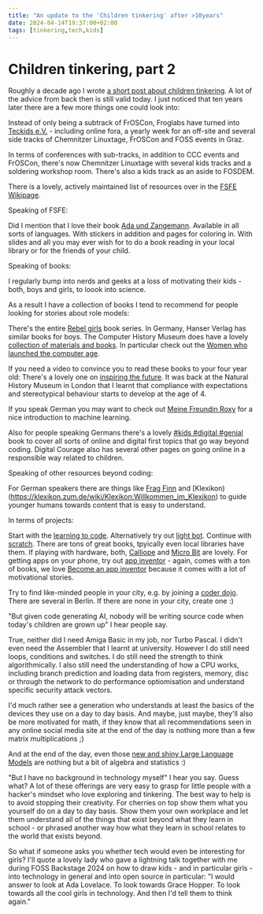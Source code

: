 ```yaml
---
title: "An update to the 'Children tinkering' after >10years"
date: 2024-04-14T19:37:00+02:00
tags: [tinkering,tech,kids]
---
```



# Children tinkering, part 2

Roughly a decade ago I wrote [a short post about children tinkering](https://mainec.github.io/children-tinkering/). A lot of the advice from back then is still valid today. I just noticed that ten years later there are a few more things one could look into:

Instead of only being a subtrack of FrOSCon, Froglabs have turned into [Teckids e.V.](https://teckids.org/) - including online fora, a yearly week for an off-site and several side tracks of Chemnitzer Linuxtage, FrOSCon and FOSS events in Graz.

In terms of conferences with sub-tracks, in addition to CCC events and FrOSCon, there's now Chemnitzer Linuxtage with several kids tracks and a soldering workshop room. There's also a kids track as an aside to FOSDEM.

There is a lovely, actively maintained list of resources over in the [FSFE Wikipage](https://wiki.fsfe.org/action/edit/Activities/ProgrammingForChildren).


Speaking of FSFE:

Did I mention that I love their book [Ada und Zangemann](https://fsfe.org/activities/ada-zangemann/index.de.html). Available in all sorts of languages. With stickers in addition and pages for coloring in. With slides and all you may ever wish for to do a book reading in your local library or for the friends of your child.

Speaking of books:

I regularly bump into nerds and geeks at a loss of motivating their kids - both, boys and girls, to loook into science. 

As a result I have a collection of books I tend to recommend for people looking for stories about role models:

There's the entire [Rebel girls](https://www.rebelgirls.com/) book series. In Germany, Hanser Verlag has similar books for boys. The Computer History Museum does have a lovely [collection of materials and books](https://computerhistory.org/activities-resources/women-in-computing-history/). In particular check out the [Women who launched the computer age](https://www.hicklebees.com/book/9781481470469).

If you need a video to convince you to read these books to your four year old: There's a lovely one on [inspiring the future](https://youtu.be/qv8VZVP5csA?si=xHCqxHQ15fPi4ZA6). It was back at the Natural History Museum in London that I learnt that compliance with expectations and stereotypical behaviour starts to develop at the age of 4.

If you speak German you may want to check out [Meine Freundin Roxy](https://tulipan-verlag.de/meine-freundin-roxy-roboter-zaehmen-leicht-gemacht/) for a nice introduction to machine learning.

Also for people speaking Germans there's a lovely [#kids #digital #genial](https://digitalcourage.de/blog/2019/kids-digital-genial-neue-auflage-ist-da) book to cover all sorts of online and digital first topics that go way beyond coding. Digital Courage also has several other pages on going online in a responsible way related to children.


Speaking of other resources beyond coding:

For German speakers there are things like [Frag Finn](https://www.fragfinn.de/) and [Klexikon)(https://klexikon.zum.de/wiki/Klexikon:Willkommen_im_Klexikon) to guide younger humans towards content that is easy to understand.

In terms of projects:

Start with the [learning to code](https://code.org/minecraft). Alternatively try out [light bot](https://lightbot.com/). Continue with [scratch](https://scratch.mit.edu/). There are tons of great books, tpyically even local libraries have them. If playing with hardware, both, [Calliope](https://calliope.cc/en) and [Micro Bit](https://microbit.org/) are lovely. For getting apps on your phone, try out [app inventor](https://appinventor.mit.edu/) - again, comes with a ton of books, we love [Become an app inventor](https://candlewick.com/cat.asp?browse=Title&mode=book&isbn=1536219142&pix=y) because it comes with a lot of motivational stories.


Try to find like-minded people in your city, e.g. by joining a [coder dojo](https://coderdojo.com/en). There are several in Berlin. If there are none in your city, create one :)

"But given code generating AI, nobody will be writing source code when today's children are grown up" I hear people say.

True, neither did I need Amiga Basic in my job, nor Turbo Pascal. I didn't even need the Assembler that I learnt at university. However I do still need loops, conditions and switches. I do still need the strength to think algorithmically. I also still need the understanding of how a CPU works, including branch prediction and loading data from registers, memory, disc or through the network to do performance optiomisation and understand specific security attack vectors.

I'd much rather see a generation who understands at least the basics of the devices they use on a day to day basis. And maybe, just maybe, they'll also be more motivated for math, if they know that all recommendations seen in any online social media site at the end of the day is nothing more than a few matrix multiplications ;)

And at the end of the day, even those [new and shiny Large Language Models](https://www.youtube.com/watch?v=zjkBMFhNj_g) are nothing but a bit of algebra and statistics :)

"But I have no background in technology myself" I hear you say. Guess what? A lot of these offerings are very easy to grasp for little people with a hacker's mindset who love exploring and tinkering. The best way to help is to avoid stopping their creativity. For cherries on top show them what you yourself do on a day to day basis. Show them your own workplace and let them understand all of the things that exist beyond what they learn in school - or phrased another way how what they learn in school relates to the world that exists beyond.

So what if someone asks you whether tech would even be interesting for girls? I'll quote a lovely lady who gave a lightning talk together with me during FOSS Backstage 2024 on how to draw kids - and in particular girls - into technology in general and into open source in particular: "I would answer to look at Ada Lovelace. To look towards Grace Hopper. To look towards all the cool girls in technology. And then I'd tell them to think again."
